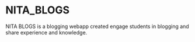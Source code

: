 # NITA_BLOGS
NITA BLOGS is a blogging webapp created engage students in blogging and share experience and knowledge.

